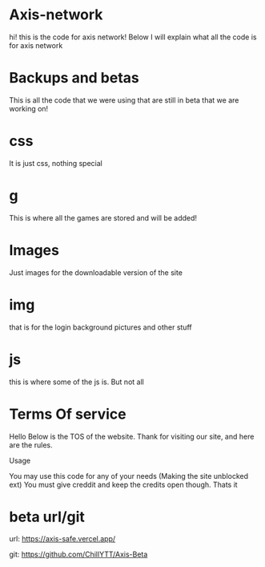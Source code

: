 # Axis-network
hi! this is the code for axis network! Below I will explain what all the code is for axis network

# Backups and betas
This is all the code that we were using that are still in beta that we are working on!

# css
It is just css, nothing special

# g
This is where all the games are stored and will be added!

# Images
Just images for the downloadable version of the site

# img
that is for the login background pictures and other stuff

# js
this is where some of the js is. But not all


# Terms Of service


Hello Below is the TOS of the website. Thank for visiting our site, and here are the rules.

Usage

You may use this code for any of your needs (Making the site unblocked ext) You must give creddit and keep the credits open though. Thats it

# beta url/git

url: https://axis-safe.vercel.app/

git: https://github.com/ChillYTT/Axis-Beta
